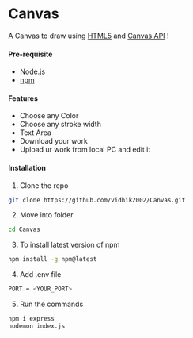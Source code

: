 # Canvas
A Canvas to draw using [HTML5](https://developer.mozilla.org/en-US/docs/Glossary/HTML5) and [Canvas API](https://developer.mozilla.org/en-US/docs/Web/API/Canvas_API) !

#### Pre-requisite
- [Node.js](https://nodejs.org/en/)
- [npm](https://www.npmjs.com/)

#### Features

* []() Choose any Color
* []() Choose any stroke width
* []() Text Area
* []() Download your work
* []() Upload ur work from local PC and edit it
 
#### Installation 
1. Clone the repo
```sh
git clone https://github.com/vidhik2002/Canvas.git
```
2. Move into folder
```sh
cd Canvas
```
3. To install latest version of npm
```sh
npm install -g npm@latest
```
4. Add .env file
```sh
PORT = <YOUR_PORT>
```
5. Run the commands
```sh
npm i express
nodemon index.js
```


